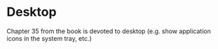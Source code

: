 # Desktop
Chapter 35 from the book is devoted to desktop (e.g. show application icons in the system tray, etc.)

